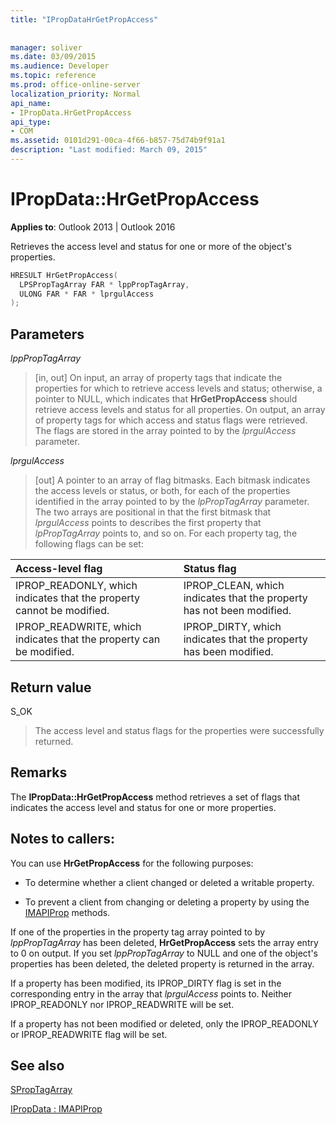 ```yaml
---
title: "IPropDataHrGetPropAccess"
 
 
manager: soliver
ms.date: 03/09/2015
ms.audience: Developer
ms.topic: reference
ms.prod: office-online-server
localization_priority: Normal
api_name:
- IPropData.HrGetPropAccess
api_type:
- COM
ms.assetid: 0101d291-00ca-4f66-b857-75d74b9f91a1
description: "Last modified: March 09, 2015"
---
```


# IPropData::HrGetPropAccess

  
  
**Applies to**: Outlook 2013 | Outlook 2016 
  
Retrieves the access level and status for one or more of the object's properties.
  
```cpp
HRESULT HrGetPropAccess(
  LPSPropTagArray FAR * lppPropTagArray,
  ULONG FAR * FAR * lprgulAccess
);
```

## Parameters

 _lppPropTagArray_
  
> [in, out] On input, an array of property tags that indicate the properties for which to retrieve access levels and status; otherwise, a pointer to NULL, which indicates that **HrGetPropAccess** should retrieve access levels and status for all properties. On output, an array of property tags for which access and status flags were retrieved. The flags are stored in the array pointed to by the  _lprgulAccess_ parameter. 
    
 _lprgulAccess_
  
> [out] A pointer to an array of flag bitmasks. Each bitmask indicates the access levels or status, or both, for each of the properties identified in the array pointed to by the  _lpPropTagArray_ parameter. The two arrays are positional in that the first bitmask that  _lprgulAccess_ points to describes the first property that  _lpPropTagArray_ points to, and so on. For each property tag, the following flags can be set: 
    
|**Access-level flag**|**Status flag**|
|:-----|:-----|
|IPROP_READONLY, which indicates that the property cannot be modified.  <br/> |IPROP_CLEAN, which indicates that the property has not been modified.  <br/> |
|IPROP_READWRITE, which indicates that the property can be modified.  <br/> |IPROP_DIRTY, which indicates that the property has been modified.  <br/> |
   
## Return value

S_OK 
  
> The access level and status flags for the properties were successfully returned.
    
## Remarks

The **IPropData::HrGetPropAccess** method retrieves a set of flags that indicates the access level and status for one or more properties. 
  
## Notes to callers:

You can use **HrGetPropAccess** for the following purposes: 
  
- To determine whether a client changed or deleted a writable property.
    
- To prevent a client from changing or deleting a property by using the [IMAPIProp](imapipropiunknown.md) methods. 
    
If one of the properties in the property tag array pointed to by  _lppPropTagArray_ has been deleted, **HrGetPropAccess** sets the array entry to 0 on output. If you set  _lppPropTagArray_ to NULL and one of the object's properties has been deleted, the deleted property is returned in the array. 
  
If a property has been modified, its IPROP_DIRTY flag is set in the corresponding entry in the array that  _lprgulAccess_ points to. Neither IPROP_READONLY nor IPROP_READWRITE will be set. 
  
If a property has not been modified or deleted, only the IPROP_READONLY or IPROP_READWRITE flag will be set. 
  
## See also



[SPropTagArray](sproptagarray.md)
  
[IPropData : IMAPIProp](ipropdataimapiprop.md)


